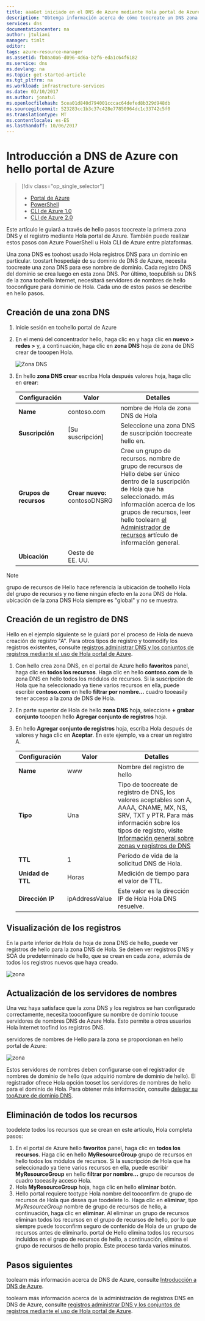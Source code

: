 ```yaml
---
title: aaaGet iniciado en el DNS de Azure mediante Hola portal de Azure | Documentos de Microsoft
description: "Obtenga información acerca de cómo toocreate un DNS zona y este registro de DNS de Azure. Esto es una guía paso a paso toocreate y administrar la primera zona DNS y el registro mediante Hola portal de Azure."
services: dns
documentationcenter: na
author: jtuliani
manager: timlt
editor: 
tags: azure-resource-manager
ms.assetid: fb0aa0a6-d096-4d6a-b2f6-eda1c64f6182
ms.service: dns
ms.devlang: na
ms.topic: get-started-article
ms.tgt_pltfrm: na
ms.workload: infrastructure-services
ms.date: 03/10/2017
ms.author: jonatul
ms.openlocfilehash: 5cea01d840d794001cccac64defed8b329d948db
ms.sourcegitcommit: 523283cc1b3c37c428e77850964dc1c33742c5f0
ms.translationtype: MT
ms.contentlocale: es-ES
ms.lasthandoff: 10/06/2017
---
```

# <a name="get-started-with-azure-dns-using-hello-azure-portal"></a>Introducción a DNS de Azure con hello portal de Azure

> [!div class="op_single_selector"]
> * [Portal de Azure](dns-getstarted-portal.md)
> * [PowerShell](dns-getstarted-powershell.md)
> * [CLI de Azure 1.0](dns-getstarted-cli-nodejs.md)
> * [CLI de Azure 2.0](dns-getstarted-cli.md)

Este artículo le guiará a través de hello pasos toocreate la primera zona DNS y el registro mediante Hola portal de Azure. También puede realizar estos pasos con Azure PowerShell u Hola CLI de Azure entre plataformas.

Una zona DNS es toohost usado Hola registros DNS para un dominio en particular. toostart hospedaje de su dominio de DNS de Azure, necesita toocreate una zona DNS para ese nombre de dominio. Cada registro DNS del dominio se crea luego en esta zona DNS. Por último, toopublish su DNS de la zona toohello Internet, necesitará servidores de nombres de hello tooconfigure para dominio de Hola. Cada uno de estos pasos se describe en hello pasos.

## <a name="create-a-dns-zone"></a>Creación de una zona DNS

1. Inicie sesión en toohello portal de Azure
2. En el menú del concentrador hello, haga clic en y haga clic en **nuevo > redes >** y, a continuación, haga clic en **zona DNS** hoja de zona de DNS crear de tooopen Hola.

    ![Zona DNS](./media/dns-getstarted-portal/openzone650.png)

4. En hello **zona DNS crear** escriba Hola después valores hoja, haga clic en **crear**:


   | **Configuración** | **Valor** | **Detalles** |
   |---|---|---|
   |**Name**|contoso.com|nombre de Hola de zona DNS de Hola|
   |**Suscripción**|[Su suscripción]|Seleccione una zona DNS de suscripción toocreate hello en.|
   |**Grupos de recursos**|**Crear nuevo:** contosoDNSRG|Cree un grupo de recursos. nombre de grupo de recursos de Hello debe ser único dentro de la suscripción de Hola que ha seleccionado. más información acerca de los grupos de recursos, leer hello toolearn [el Administrador de recursos](../azure-resource-manager/resource-group-overview.md?toc=%2fazure%2fdns%2ftoc.json#resource-groups) artículo de información general.|
   |**Ubicación**|Oeste de EE. UU.||

> [!NOTE]
> grupo de recursos de Hello hace referencia la ubicación de toohello Hola del grupo de recursos y no tiene ningún efecto en la zona DNS de Hola. ubicación de la zona DNS Hola siempre es "global" y no se muestra.

## <a name="create-a-dns-record"></a>Creación de un registro de DNS

Hello en el ejemplo siguiente se le guiará por el proceso de Hola de nueva creación de registro "A". Para otros tipos de registro y toomodify los registros existentes, consulte [registros administrar DNS y los conjuntos de registros mediante el uso de Hola portal de Azure](dns-operations-recordsets-portal.md). 

1. Con hello crea zona DNS, en el portal de Azure hello **favoritos** panel, haga clic en **todos los recursos**. Haga clic en hello **contoso.com** de la zona DNS en hello todos los módulos de recursos. Si la suscripción de Hola que ha seleccionado ya tiene varios recursos en ella, puede escribir **contoso.com** en hello **filtrar por nombre...** cuadro tooeasily tener acceso a la zona de DNS de Hola.

1. En parte superior de Hola de hello **zona DNS** hoja, seleccione **+ grabar conjunto** tooopen hello **Agregar conjunto de registros** hoja.

1. En hello **Agregar conjunto de registros** hoja, escriba Hola después de valores y haga clic en **Aceptar**. En este ejemplo, va a crear un registro A.

   |**Configuración** | **Valor** | **Detalles** |
   |---|---|---|
   |**Name**|www|Nombre del registro de hello|
   |**Tipo**|Una | Tipo de toocreate de registro de DNS, los valores aceptables son A, AAAA, CNAME, MX, NS, SRV, TXT y PTR.  Para más información sobre los tipos de registro, visite [Información general sobre zonas y registros de DNS](dns-zones-records.md)|
   |**TTL**|1|Período de vida de la solicitud DNS de Hola.|
   |**Unidad de TTL**|Horas|Medición de tiempo para el valor de TTL.|
   |**Dirección IP**|ipAddressValue| Este valor es la dirección IP de Hola Hola DNS resuelve.|

## <a name="view-records"></a>Visualización de los registros

En la parte inferior de Hola de hoja de zona DNS de hello, puede ver registros de hello para la zona DNS de Hola. Se deben ver registros DNS y SOA de predeterminado de hello, que se crean en cada zona, además de todos los registros nuevos que haya creado.

![zona](./media/dns-getstarted-portal/viewzone500.png)


## <a name="update-name-servers"></a>Actualización de los servidores de nombres

Una vez haya satisface que la zona DNS y los registros se han configurado correctamente, necesita tooconfigure su nombre de dominio toouse servidores de nombres DNS de Azure Hola. Esto permite a otros usuarios Hola Internet toofind los registros DNS.

servidores de nombres de Hello para la zona se proporcionan en hello portal de Azure:

![zona](./media/dns-getstarted-portal/viewzonens500.png)

Estos servidores de nombres deben configurarse con el registrador de nombres de dominio de hello (que adquirió nombre de dominio de hello). El registrador ofrece Hola opción tooset los servidores de nombres de hello para el dominio de Hola. Para obtener más información, consulte [delegar su tooAzure de dominio DNS](dns-domain-delegation.md).

## <a name="delete-all-resources"></a>Eliminación de todos los recursos

toodelete todos los recursos que se crean en este artículo, Hola completa pasos:

1. En el portal de Azure hello **favoritos** panel, haga clic en **todos los recursos**. Haga clic en hello **MyResourceGroup** grupo de recursos en hello todos los módulos de recursos. Si la suscripción de Hola que ha seleccionado ya tiene varios recursos en ella, puede escribir **MyResourceGroup** en hello **filtrar por nombre...** grupo de recursos de cuadro tooeasily acceso Hola.
1. Hola **MyResourceGroup** hoja, haga clic en hello **eliminar** botón.
1. Hello portal requiere tootype Hola nombre del tooconfirm de grupo de recursos de Hola que desea que toodelete lo. Haga clic en **eliminar**, tipo *MyResourceGroup* nombre de grupo de recursos de hello, a continuación, haga clic en **eliminar**. Al eliminar un grupo de recursos eliminan todos los recursos en el grupo de recursos de hello, por lo que siempre puede tooconfirm seguro de contenido de Hola de un grupo de recursos antes de eliminarlo. portal de Hello elimina todos los recursos incluidos en el grupo de recursos de hello, a continuación, elimina el grupo de recursos de hello propio. Este proceso tarda varios minutos.


## <a name="next-steps"></a>Pasos siguientes

toolearn más información acerca de DNS de Azure, consulte [Introducción a DNS de Azure](dns-overview.md).

toolearn más información acerca de la administración de registros DNS en DNS de Azure, consulte [registros administrar DNS y los conjuntos de registros mediante el uso de Hola portal de Azure](dns-operations-recordsets-portal.md).

